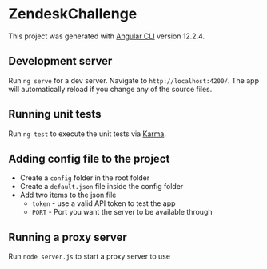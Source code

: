 # ZendeskChallenge

This project was generated with [Angular CLI](https://github.com/angular/angular-cli) version 12.2.4.

## Development server

Run `ng serve` for a dev server. Navigate to `http://localhost:4200/`. The app will automatically reload if you change any of the source files.

## Running unit tests

Run `ng test` to execute the unit tests via [Karma](https://karma-runner.github.io).

## Adding config file to the project

- Create a `config` folder in the root folder
- Create a `default.json` file inside the config folder
- Add two items to the json file
  - `token` - use a valid API token to test the app
  - `PORT` - Port you want the server to be available through

## Running a proxy server

Run `node server.js` to start a proxy server to use
